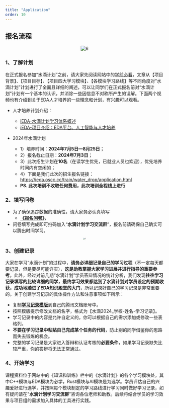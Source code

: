 ```yaml
---
title: "Application"
order: 10
---
```

## **报名流程**

<div style="text-align:center;">
    <img src="/res/images/train/signup.png" alt="6" style="zoom:100%;" />
</div>

### **1、了解计划**

在正式报名参加“水滴计划”之前，请大家先阅读网站中的[学前必看](/train/water_drop/water_drop_plan_overview.md)，文章从【项目背景】、【项目目标】、【项目四大学习模块】、【各模块学习路线】等不同角度对“水滴计划”计划进行了全面且详细的阐述，可以让同学们在正式报名前对“水滴计划”计划有一个基本的认识，并消除一些因信息不对称所产生的误解。下面两个视频也有介绍到关于EDA人才培养的一些理念和计划，有兴趣可以观看。

- 人才培养计划介绍：

  - [iEDA-水滴计划学习体系概述](https://www.bilibili.com/video/BV1fz4y1W7si/?spm_id_from=333.999.0.0&vd_source=2a030c96ab0749ac1be6cf4f1b9af437)
  - [iEDA-项目介绍：EDA平台、人工智能与人才培养](https://www.bilibili.com/video/BV1Bu4y1B7KJ/)
- 2024年水滴计划

  - 1）培养时间：**2024年7月5日—8月25日**；
  - 2）报名截止日期：**2024年7月3日**；
  - 3）此次招生计划在**10名**（在读学生优先，已就业人员也欢迎），优先培养时间内有空闲的；
  - 4）下面是我们此次的招生报名链接：https://ieda.oscc.cc/train/water_drop/application.html
  - **PS. 此次培训不收取任何费用，此次培训全程线上进行**

### **2、填写问卷**

- 为了确保追踪数据的准确性，请大家务必认真填写
  - [**《报名问卷》**](https://wj.qq.com/s2/14858813/b6c2/)，
- 问卷填写完成即可扫码加入“**水滴计划学习交流群**”，报名前请确保自己确实可以腾出时间学习。

<div style="text-align:center;">
    <img src="/res/images/train/communication_group.jpg" alt="6" style="zoom:30%;" />
</div>

### **3、创建记录**

大家在学习“水滴计划”的过程中，**请务必详细记录自己的学习过程**（不一定每天都要记录，但是要尽可能详实），**这是助教掌握大家学习进展并进行指导的重要参考**。此外，经过对前几期“水滴计划”学员答辩情况的统计分析，我们发现**往往学习记录填写的比较详细的同学，最终学习效果都达到了水滴计划对学员设定的预期收获，成功地踏进了EDA知识殿堂的大门**，所以记录好自己的学习记录是非常重要的。关于创建学习记录的具体操作方法和注意事项如下所示：

- 复制[**学习记录模版**](https://docs.qq.com/sheet/DVWxnZXh4RU1QTnRp?tab=BB08J2)到自己的腾讯文档账号中。
- 按照模版提示修改文档的名字，格式为【水滴2024_学校-姓名-学习记录】。
- 学习记录中的内容是允许自定义的，你可以根据自己的需求添加或修改一些表格列。
- **不要在学习记录中粘贴自己完成某个任务的代码**，防止别的同学借鉴你的思路而失去锻炼的机会。
- 完整的学习记录是大家进入答辩和认证考核的**必要条件**，如果学习记录缺失比较严重，你的答辩将无法正常通过。

### **4、开始学习**

课程资料位于网站中的《知识和训练》栏中的《水滴计划》的各个学习模块处，其中C++模块与EDA模块为必学，Rust模块与AI模块是为选学。学员评估自己的兴趣爱好进行选学，并按照每个模块制定的学习路线进行学习同时做好学习记录，如有疑问请在"**水滴计划学习交流群**”咨询各位老师和助教。后续将结合学员的学习效果与项目组的需求加入具体的工具进行实践。
